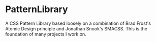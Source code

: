 # PatternLibrary
A CSS Pattern Library based loosely on a combination of Brad Frost's Atomic Design principle and Jonathan Snook's SMACSS. This is the foundation of many projects I work on.
